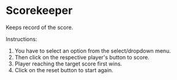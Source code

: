 # Scorekeeper
Keeps record of the score.

Instructions:
1. You have to select an option from the select/dropdown menu.
2. Then click on the respective player's button to score.
3. Player reaching the target score first wins. 
4. Click on the reset button to start again.
